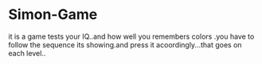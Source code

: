 # Simon-Game
it is a game tests your IQ..and how well you remembers colors .you have to follow the sequence its showing.and press it acoordingly...that goes on each level..
